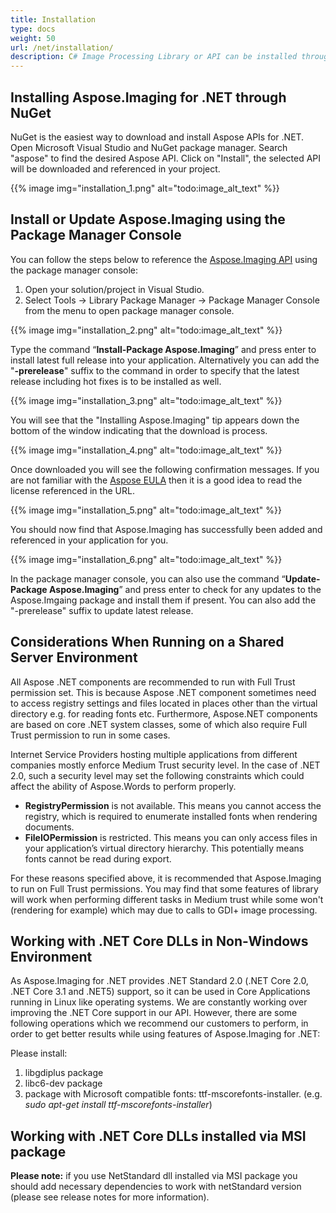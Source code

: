 ```yaml
---
title: Installation
type: docs
weight: 50
url: /net/installation/
description: C# Image Processing Library or API can be installed through NuGet and Package Manager Console.
---
```


## **Installing Aspose.Imaging for .NET through NuGet**
NuGet is the easiest way to download and install Aspose APIs for .NET. Open Microsoft Visual Studio and NuGet package manager. Search "aspose" to find the desired Aspose API. Click on "Install", the selected API will be downloaded and referenced in your project.

{{% image img="installation_1.png" alt="todo:image_alt_text" %}}
## **Install or Update Aspose.Imaging using the Package Manager Console**
You can follow the steps below to reference the [Aspose.Imaging API](https://www.nuget.org/packages/Aspose.Imaging/) using the package manager console:

1. Open your solution/project in Visual Studio.
1. Select Tools -> Library Package Manager -> Package Manager Console from the menu to open package manager console.

{{% image img="installation_2.png" alt="todo:image_alt_text" %}}

Type the command “**Install-Package Aspose.Imaging**” and press enter to install latest full release into your application. Alternatively you can add the "**-prerelease**" suffix to the command in order to specify that the latest release including hot fixes is to be installed as well.

{{% image img="installation_3.png" alt="todo:image_alt_text" %}}

You will see that the "Installing Aspose.Imaging" tip appears down the bottom of the window indicating that the download is process. 

{{% image img="installation_4.png" alt="todo:image_alt_text" %}}

Once downloaded you will see the following confirmation messages. If you are not familiar with the [Aspose EULA](https://about.aspose.com/legal/eula) then it is a good idea to read the license referenced in the URL. 

{{% image img="installation_5.png" alt="todo:image_alt_text" %}}

You should now find that Aspose.Imaging has successfully been added and referenced in your application for you.

{{% image img="installation_6.png" alt="todo:image_alt_text" %}}

In the package manager console, you can also use the command “**Update-Package Aspose.Imaging**” and press enter to check for any updates to the Aspose.Imgaing package and install them if present. You can also add the "-prerelease" suffix to update latest release.
## **Considerations When Running on a Shared Server Environment**
All Aspose .NET components are recommended to run with Full Trust permission set. This is because Aspose .NET component sometimes need to access registry settings and files located in places other than the virtual directory e.g. for reading fonts etc. Furthermore, Aspose.NET components are based on core .NET system classes, some of which also require Full Trust permission to run in some cases.

Internet Service Providers hosting multiple applications from different companies mostly enforce Medium Trust security level. In the case of .NET 2.0, such a security level may set the following constraints which could affect the ability of Aspose.Words to perform properly.

- **RegistryPermission** is not available. This means you cannot access the registry, which is required to enumerate installed fonts when rendering documents.
- **FileIOPermission** is restricted. This means you can only access files in your application’s virtual directory hierarchy. This potentially means fonts cannot be read during export.

For these reasons specified above, it is recommended that Aspose.Imaging to run on Full Trust permissions. You may find that some features of library will work when performing different tasks in Medium trust while some won't (rendering for example) which may due to calls to GDI+ image processing.
## **Working with .NET Core DLLs in Non-Windows Environment**
As Aspose.Imaging for .NET provides .NET Standard 2.0 (.NET Core 2.0, .NET Core 3.1 and .NET5) support, so it can be used in Core Applications running in Linux like operating systems. We are constantly working over improving the .NET Core support in our API. However, there are some following operations which we recommend our customers to perform, in order to get better results while using features of Aspose.Imaging for .NET:

Please install:

1. libgdiplus package
1. libc6-dev package
1. package with Microsoft compatible fonts: ttf-mscorefonts-installer. (e.g. *sudo apt-get install ttf-mscorefonts-installer*)
## **Working with .NET Core DLLs installed via MSI package**
**Please note:** if you use NetStandard dll installed via MSI package you should add necessary dependencies to work with netStandard version (please see release notes for more information).
